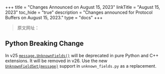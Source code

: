 

+++
title = "Changes Announced on August 15, 2023"
linkTitle = "August 15, 2023"
toc_hide = "true"
description = "Changes announced for Protocol Buffers on August 15, 2023."
type = "docs"
+++

> 原文网址： 

## Python Breaking Change

In v25
[`message.UnknownFields()`](https://googleapis.dev/python/protobuf/latest/google/protobuf/message.html#google.protobuf.message.Message.UnknownFields)
will be deprecated in pure Python and C++ extensions. It will be removed in v26.
Use the new
[`UnknownFieldSet(message)`](https://googleapis.dev/python/protobuf/latest/google/protobuf/unknown_fields.html)
support in `unknown_fields.py` as a replacement.
